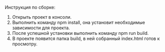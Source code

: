 Инструкция по сборке:
1. Открыть проект в консоли.
2. Выполнить команду npm install, она установит необходимые зависимости для проекта.
3. После успешной установки выполнить команду npm run build.
4. В проекте появится папка build, в ней собранный index.html готов к просмотру.